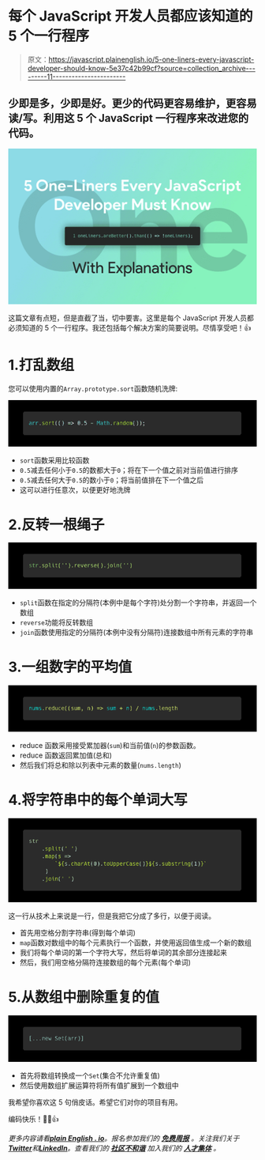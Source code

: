 # 每个 JavaScript 开发人员都应该知道的 5 个一行程序

> 原文：<https://javascript.plainenglish.io/5-one-liners-every-javascript-developer-should-know-5e37c42b99cf?source=collection_archive---------11----------------------->

## 少即是多，少即是好。更少的代码更容易维护，更容易读/写。利用这 5 个 JavaScript 一行程序来改进您的代码。

![](img/655466f4cd5ae0dbc926447edcda15f2.png)

这篇文章有点短，但是直截了当，切中要害。这里是每个 JavaScript 开发人员都必须知道的 5 个一行程序。我还包括每个解决方案的简要说明。尽情享受吧！👍

# 1.打乱数组

您可以使用内置的`Array.prototype.sort`函数随机洗牌:

![](img/3c7fd55b014fda2dcaad16997dde3377.png)

*   `sort`函数采用比较函数
*   `0.5`减去任何小于`0.5`的数都大于`0`；将在下一个值之前对当前值进行排序
*   `0.5`减去任何大于`0.5`的数小于`0`；将当前值排在下一个值之后
*   这可以进行任意次，以便更好地洗牌

# 2.反转一根绳子

![](img/07f89a871ab3463319be22b0c34188ea.png)

*   `split`函数在指定的分隔符(本例中是每个字符)处分割一个字符串，并返回一个数组
*   `reverse`功能将反转数组
*   `join`函数使用指定的分隔符(本例中没有分隔符)连接数组中所有元素的字符串

# 3.一组数字的平均值

![](img/1bba52294a589fe54a6cd4cf06654743.png)

*   reduce 函数采用接受累加器(`sum`)和当前值(`n`)的参数函数。
*   reduce 函数返回累加值(总和)
*   然后我们将总和除以列表中元素的数量(`nums.length`)

# 4.将字符串中的每个单词大写

![](img/7e0b94f7ced575bfc38ce73e9d8cb680.png)

这一行从技术上来说是一行，但是我把它分成了多行，以便于阅读。

*   首先用空格分割字符串(得到每个单词)
*   `map`函数对数组中的每个元素执行一个函数，并使用返回值生成一个新的数组
*   我们将每个单词的第一个字符大写，然后将单词的其余部分连接起来
*   然后，我们用空格分隔符连接数组的每个元素(每个单词)

# 5.从数组中删除重复的值

![](img/582218ee68ae776818efdae8dc836a61.png)

*   首先将数组转换成一个`Set`(集合不允许重复值)
*   然后使用数组扩展运算符将所有值扩展到一个数组中

我希望你喜欢这 5 句俏皮话。希望它们对你的项目有用。

编码快乐！👨‍💻👍

*更多内容请看*[***plain English . io***](https://plainenglish.io/)*。报名参加我们的* [***免费周报***](http://newsletter.plainenglish.io/) *。关注我们关于*[***Twitter***](https://twitter.com/inPlainEngHQ)*和*[***LinkedIn***](https://www.linkedin.com/company/inplainenglish/)*。查看我们的* [***社区不和谐***](https://discord.gg/GtDtUAvyhW) *加入我们的* [***人才集体***](https://inplainenglish.pallet.com/talent/welcome) *。*